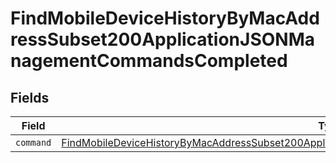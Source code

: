 # FindMobileDeviceHistoryByMacAddressSubset200ApplicationJSONManagementCommandsCompleted


## Fields

| Field                                                                                                                                                                                                                     | Type                                                                                                                                                                                                                      | Required                                                                                                                                                                                                                  | Description                                                                                                                                                                                                               |
| ------------------------------------------------------------------------------------------------------------------------------------------------------------------------------------------------------------------------- | ------------------------------------------------------------------------------------------------------------------------------------------------------------------------------------------------------------------------- | ------------------------------------------------------------------------------------------------------------------------------------------------------------------------------------------------------------------------- | ------------------------------------------------------------------------------------------------------------------------------------------------------------------------------------------------------------------------- |
| `command`                                                                                                                                                                                                                 | [FindMobileDeviceHistoryByMacAddressSubset200ApplicationJSONManagementCommandsCompletedCommand](../../models/operations/findmobiledevicehistorybymacaddresssubset200applicationjsonmanagementcommandscompletedcommand.md) | :heavy_minus_sign:                                                                                                                                                                                                        | N/A                                                                                                                                                                                                                       |
